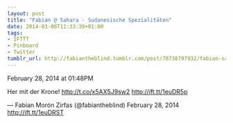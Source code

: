 ```yaml
---
layout: post
title: "Fabian @ Sahara - Sudanesische Spezialitäten"
date: 2014-03-06T11:33:39+01:00
tags:
- IFTTT
- Pinboard
- Twitter
tumblr_url: http://fabiantheblind.tumblr.com/post/78738797932/fabian-sahara-sudanesische-spezialitaten
---
```

February 28, 2014 at 01:48PM


Her mit der Krone! http://t.co/x5AX5J9sw2 http://ift.tt/1euDR5p

— Fabian Morón Zirfas (@fabiantheblind) February 28, 2014
http://ift.tt/1euDRST
